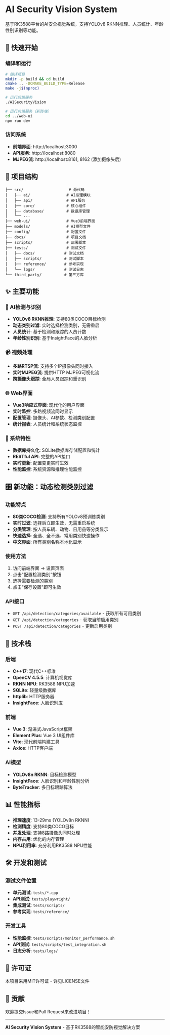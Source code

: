 # AI Security Vision System

基于RK3588平台的AI安全视觉系统，支持YOLOv8 RKNN推理、人员统计、年龄性别识别等功能。

## 🚀 快速开始

### 编译和运行

```bash
# 编译项目
mkdir -p build && cd build
cmake .. -DCMAKE_BUILD_TYPE=Release
make -j$(nproc)

# 运行后端服务
./AISecurityVision

# 运行前端服务（新终端）
cd ../web-ui
npm run dev
```

### 访问系统

- **前端界面**: http://localhost:3000
- **API服务**: http://localhost:8080
- **MJPEG流**: http://localhost:8161, 8162 (添加摄像头后)

## 📁 项目结构

```
├── src/                    # 源代码
│   ├── ai/                # AI推理模块
│   ├── api/               # API服务
│   ├── core/              # 核心组件
│   ├── database/          # 数据库管理
│   └── ...
├── web-ui/                # Vue3前端界面
├── models/                # AI模型文件
├── config/                # 配置文件
├── docs/                  # 项目文档
├── scripts/               # 部署脚本
├── tests/                 # 测试文件
│   ├── docs/             # 测试文档
│   ├── scripts/          # 测试脚本
│   ├── reference/        # 参考实现
│   └── logs/             # 测试日志
└── third_party/          # 第三方库
```

## ✨ 主要功能

### 🎯 AI检测与识别
- **YOLOv8 RKNN推理**: 支持80类COCO目标检测
- **动态类别过滤**: 实时选择检测类别，无需重启
- **人员统计**: 基于检测和跟踪的人员计数
- **年龄性别识别**: 基于InsightFace的人脸分析

### 📹 视频处理
- **多路RTSP流**: 支持多个IP摄像头同时接入
- **实时MJPEG流**: 提供HTTP MJPEG可视化流
- **跨摄像头跟踪**: 全局人员跟踪和重识别

### 🌐 Web界面
- **Vue3响应式界面**: 现代化的用户界面
- **实时监控**: 多路视频流同时显示
- **配置管理**: 摄像头、AI参数、检测类别配置
- **统计报表**: 人员统计和系统状态监控

### 🔧 系统特性
- **数据库持久化**: SQLite数据库存储配置和统计
- **RESTful API**: 完整的API接口
- **实时更新**: 配置变更实时生效
- **性能监控**: 系统资源和推理性能监控

## 🎛️ 新功能：动态检测类别过滤

### 功能特点
- **80类COCO检测**: 支持所有YOLOv8预训练类别
- **实时过滤**: 选择后立即生效，无需重启系统
- **分类管理**: 按人员车辆、动物、日用品等分类显示
- **快速选择**: 全选、全不选、常用类别快速操作
- **中文界面**: 所有类别名称本地化显示

### 使用方法
1. 访问前端界面 → 设置页面
2. 点击"配置检测类别"按钮
3. 选择需要检测的类别
4. 点击"保存设置"即可生效

### API接口
- `GET /api/detection/categories/available` - 获取所有可用类别
- `GET /api/detection/categories` - 获取当前启用类别
- `POST /api/detection/categories` - 更新启用类别

## 🔧 技术栈

### 后端
- **C++17**: 现代C++标准
- **OpenCV 4.5.5**: 计算机视觉库
- **RKNN NPU**: RK3588 NPU加速
- **SQLite**: 轻量级数据库
- **httplib**: HTTP服务器
- **InsightFace**: 人脸识别库

### 前端
- **Vue 3**: 渐进式JavaScript框架
- **Element Plus**: Vue 3 UI组件库
- **Vite**: 现代前端构建工具
- **Axios**: HTTP客户端

### AI模型
- **YOLOv8n RKNN**: 目标检测模型
- **InsightFace**: 人脸识别和年龄性别分析
- **ByteTracker**: 多目标跟踪算法

## 📊 性能指标

- **推理速度**: 13-29ms (YOLOv8n RKNN)
- **检测精度**: 支持80类COCO目标
- **并发处理**: 支持8路摄像头同时处理
- **内存占用**: 优化的内存管理
- **NPU利用率**: 充分利用RK3588 NPU性能

## 🛠️ 开发和测试

### 测试文件位置
- **单元测试**: `tests/*.cpp`
- **API测试**: `tests/playwright/`
- **集成测试**: `tests/scripts/`
- **参考实现**: `tests/reference/`

### 开发工具
- **性能监控**: `tests/scripts/monitor_performance.sh`
- **API测试**: `tests/scripts/test_integration.sh`
- **日志分析**: `tests/logs/`

## 📝 许可证

本项目采用MIT许可证 - 详见LICENSE文件

## 🤝 贡献

欢迎提交Issue和Pull Request来改进项目！

---

**AI Security Vision System** - 基于RK3588的智能安防视觉解决方案
